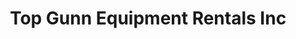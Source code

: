 ---
title: "Top Gunn Equipment Rentals Inc"
url: /austin/top-gunn-equipment-rentals-inc/
shop: Werkzeuge
---